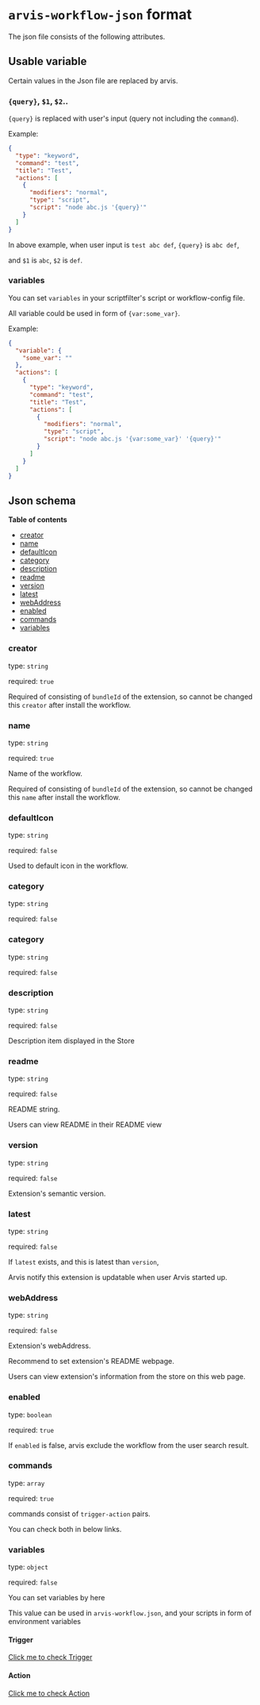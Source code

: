 # `arvis-workflow-json` format

The json file consists of the following attributes.

## Usable variable

Certain values in the Json file are replaced by arvis.

### `{query}`, `$1`, `$2`..

`{query}` is replaced with user's input (query not including the `command`).

Example:
```json
{
  "type": "keyword",
  "command": "test",
  "title": "Test",
  "actions": [
    {
      "modifiers": "normal",
      "type": "script",
      "script": "node abc.js '{query}'"
    }
  ]
}
```

In above example, when user input is `test abc def`, `{query}` is `abc def`,

and `$1` is `abc`, `$2` is `def`.

### variables

You can set `variables` in your scriptfilter's script or workflow-config file.

All variable could be used in form of `{var:some_var}`.

Example:
```json
{
  "variable": {
    "some_var": ""
  },
  "actions": [
    {
      "type": "keyword",
      "command": "test",
      "title": "Test",
      "actions": [
        {
          "modifiers": "normal",
          "type": "script",
          "script": "node abc.js '{var:some_var}' '{query}'"
        }
      ]
    }
  ]
}
```

## Json schema

**Table of contents**

- [creator](#creator)
- [name](#name)
- [defaultIcon](#defaultIcon)
- [category](#category)
- [description](#description)
- [readme](#readme)
- [version](#version)
- [latest](#latest)
- [webAddress](#webAddress)
- [enabled](#enabled)
- [commands](#commands)
- [variables](#variables)

### creator

type: `string`

required: `true`

Required of consisting of `bundleId` of the extension, so cannot be changed this `creator` after install the workflow.

### name

type: `string`

required: `true`

Name of the workflow.

Required of consisting of `bundleId` of the extension, so cannot be changed this `name` after install the workflow.

### defaultIcon

type: `string`

required: `false`

Used to default icon in the workflow.

### category

type: `string`

required: `false`

### category

type: `string`

required: `false`

### description

type: `string`

required: `false`

Description item displayed in the Store

### readme

type: `string`

required: `false`

README string.

Users can view README in their README view

### version

type: `string`

required: `false`

Extension's semantic version.

### latest

type: `string`

required: `false`

If `latest` exists, and this is latest than `version`, 

Arvis notify this extension is updatable when user Arvis started up.

### webAddress

type: `string`

required: `false`

Extension's webAddress.

Recommend to set extension's README webpage.

Users can view extension's information from the store on this web page.

### enabled

type: `boolean`

required: `true`

If `enabled` is false, arvis exclude the workflow from the user search result.

### commands

type: `array`

required: `true`

commands consist of `trigger-action` pairs.

You can check both in below links.

### variables

type: `object`

required: `false`

You can set variables by here

This value can be used in `arvis-workflow.json`, and your scripts in form of environment variables

#### Trigger

[Click me to check Trigger](./trigger-description.md)

#### Action

[Click me to check Action](./action-description.md)
